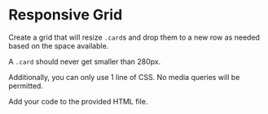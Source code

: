 # Responsive Grid

Create a grid that will resize `.card`s and drop them to a new row as needed based on the space available.

A `.card` should never get smaller than 280px.

Additionally, you can only use 1 line of CSS. No media queries will be permitted.

Add your code to the provided HTML file.